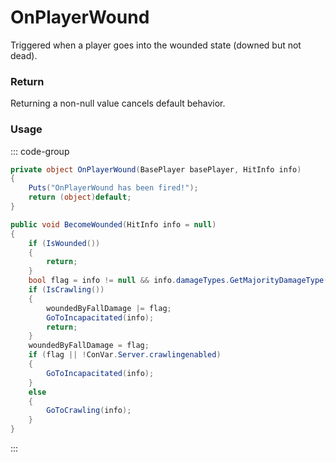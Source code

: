 # OnPlayerWound
<Badge type="info" text="Player"/><Badge type="danger" text="Carbon Compatible"/><Badge type="warning" text="Oxide Compatible"/>
Triggered when a player goes into the wounded state (downed but not dead).

### Return
Returning a non-null value cancels default behavior.

### Usage
::: code-group
```csharp [Example]
private object OnPlayerWound(BasePlayer basePlayer, HitInfo info)
{
	Puts("OnPlayerWound has been fired!");
	return (object)default;
}
```
```csharp [Source — Assembly-CSharp @ BasePlayer]
public void BecomeWounded(HitInfo info = null)
{
	if (IsWounded())
	{
		return;
	}
	bool flag = info != null && info.damageTypes.GetMajorityDamageType() == Rust.DamageType.Fall;
	if (IsCrawling())
	{
		woundedByFallDamage |= flag;
		GoToIncapacitated(info);
		return;
	}
	woundedByFallDamage = flag;
	if (flag || !ConVar.Server.crawlingenabled)
	{
		GoToIncapacitated(info);
	}
	else
	{
		GoToCrawling(info);
	}
}

```
:::
